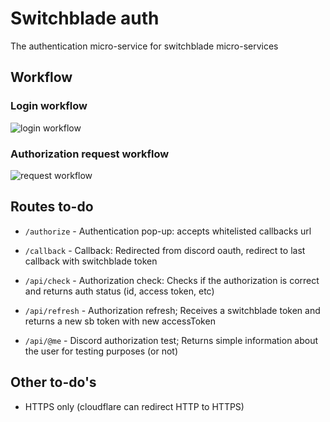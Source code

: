 # Switchblade auth

The authentication micro-service for switchblade micro-services

## Workflow

### Login workflow

![login workflow](https://i.imgur.com/gmcp3Vl.png)

### Authorization request workflow

![request workflow](https://i.imgur.com/Ma10tNk.png)

## Routes to-do

- `/authorize` - Authentication pop-up: accepts whitelisted callbacks url

- `/callback` - Callback: Redirected from discord oauth, redirect to last callback with switchblade token

- `/api/check` - Authorization check: Checks if the authorization is correct and returns auth status (id, access token, etc)

- `/api/refresh` - Authorization refresh; Receives a switchblade token and returns a new sb token with new accessToken

- `/api/@me` - Discord authorization test; Returns simple information about the user for testing purposes (or not)

## Other to-do's

- HTTPS only (cloudflare can redirect HTTP to HTTPS)